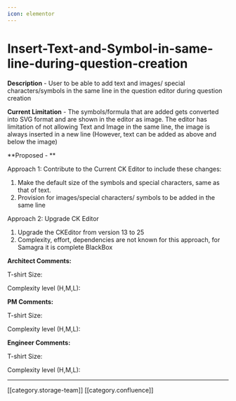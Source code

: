 ```yaml
---
icon: elementor
---
```


# Insert-Text-and-Symbol-in-same-line-during-question-creation

**Description** - User to be able to add text and images/ special characters/symbols in the same line in the question editor during question creation

**Current Limitation** - The symbols/formula that are added gets converted into SVG format and are shown in the editor as image. The editor has limitation of not allowing Text and Image in the same line, the image is always inserted in a new line (However, text can be added as above and below the image)

\*\*Proposed - \*\*

Approach 1: Contribute to the Current CK Editor to include these changes:

1. Make the default size of the symbols and special characters, same as that of text.
2. Provision for images/special characters/ symbols to be added in the same line

Approach 2: Upgrade CK Editor

1. Upgrade the CKEditor from version 13 to 25
2. Complexity, effort, dependencies are not known for this approach, for Samagra it is complete BlackBox

**Architect Comments:**

T-shirt Size:

Complexity level (H,M,L):

**PM Comments:**

T-shirt Size:

Complexity level (H,M,L):

**Engineer Comments:**

T-shirt Size:

Complexity level (H,M,L):

***

\[\[category.storage-team]] \[\[category.confluence]]
